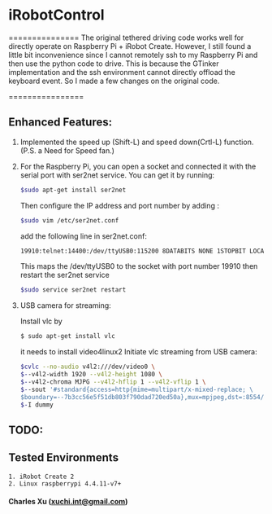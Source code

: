# iRobotControl
===============
The original tethered driving code works well for directly operate on Raspberry Pi + iRobot Create. However, I still found a little bit inconvenience since I cannot remotely ssh to my Raspberry Pi and then use the python code to drive. This is because the GTinker implementation and the ssh environment cannot directly offload the keyboard event. So I made a few changes on the original code.

================
## Enhanced Features: 
 
1. Implemented the speed up (Shift-L) and speed down(Crtl-L) function. 
    (P.S. a Need for Speed fan.)
  
2. For the Raspberry Pi, you can open a socket and connected it with the serial port with ser2net service.
    You can get it by running:
    ```Bash
    $sudo apt-get install ser2net 
    ```
    Then configure the IP address and port number by adding :
    ```Bash
    $sudo vim /etc/ser2net.conf
    ```
    add the following line in ser2net.conf:
    ```Bash
    19910:telnet:14400:/dev/ttyUSB0:115200 8DATABITS NONE 1STOPBIT LOCAL banner
    ```
    This maps the /dev/ttyUSB0 to the socket with port number 19910 
    then restart the ser2net service
    ```Bash
    $sudo service ser2net restart
    ```
    
3. USB camera for streaming:

   Install vlc by
   ```Bash
   $ sudo apt-get install vlc
   ```
   it needs to install video4linux2 
   Initiate vlc streaming from USB camera: 
   ```Bash
   $cvlc --no-audio v4l2:///dev/video0 \ 
   $--v4l2-width 1920 --v4l2-height 1080 \ 
   $--v4l2-chroma MJPG --v4l2-hflip 1 --v4l2-vflip 1 \ 
   $--sout '#standard{access=http{mime=multipart/x-mixed-replace; \ 
   $boundary=--7b3cc56e5f51db803f790dad720ed50a},mux=mpjpeg,dst=:8554/}' \  
   $-I dummy 
   ```

## TODO: 
   
 
## Tested Environments
    1. iRobot Create 2 
    2. Linux raspberrypi 4.4.11-v7+ 
   
####         Charles Xu (xuchi.int@gmail.com)
